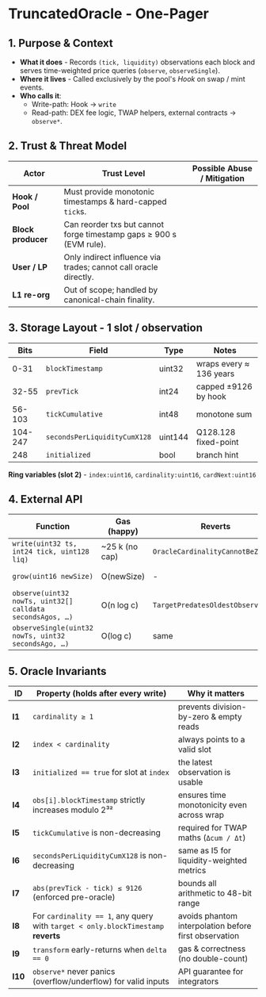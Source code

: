 # TruncatedOracle - One-Pager

## 1. Purpose & Context

* **What it does** - Records `(tick, liquidity)` observations each block and serves time-weighted price queries (`observe`, `observeSingle`).
* **Where it lives** - Called exclusively by the pool's *Hook* on swap / mint events.
* **Who calls it**:
  * Write-path: Hook -> `write`
  * Read-path: DEX fee logic, TWAP helpers, external contracts -> `observe*`.

## 2. Trust & Threat Model

| Actor | Trust Level | Possible Abuse / Mitigation |
|-------|-------------|------------------------------|
| **Hook / Pool** | Must provide monotonic timestamps & hard-capped `tick`s. | |
| **Block producer** | Can reorder txs but cannot forge timestamp gaps ≥ 900 s (EVM rule). | |
| **User / LP** | Only indirect influence via trades; cannot call oracle directly. | |
| **L1 re-org** | Out of scope; handled by canonical-chain finality. | |

## 3. Storage Layout - 1 slot / observation

| Bits | Field | Type | Notes |
|------|-------|------|-------|
| 0-31 | `blockTimestamp` | uint32 | wraps every ≈ 136 years |
| 32-55 | `prevTick` | int24 | capped ±9126 by hook |
| 56-103 | `tickCumulative` | int48 | monotone sum |
| 104-247 | `secondsPerLiquidityCumX128` | uint144 | Q128.128 fixed-point |
| 248 | `initialized` | bool | branch hint |

**Ring variables (slot 2)** - `index:uint16`, `cardinality:uint16`, `cardNext:uint16`

## 4. External API

| Function | Gas (happy) | Reverts | Comment |
|----------|-------------|---------|---------|
| `write(uint32 ts, int24 tick, uint128 liq)` | ~25 k (no cap) | `OracleCardinalityCannotBeZero` | inserts / rotates |
| `grow(uint16 newSize)` | O(newSize) | - | allocates buffer |
| `observe(uint32 nowTs, uint32[] calldata secondsAgos, …)` | O(n log c) | `TargetPredatesOldestObservation` | binary search |
| `observeSingle(uint32 nowTs, uint32 secondsAgo, …)` | O(log c) | same | thin wrapper |

## 5. Oracle Invariants

| ID | Property (holds after every write) | Why it matters |
|----|-----------------------------------|----------------|
| **I1** | `cardinality ≥ 1` | prevents division-by-zero & empty reads |
| **I2** | `index < cardinality` | always points to a valid slot |
| **I3** | `initialized == true` for slot at `index` | the latest observation is usable |
| **I4** | `obs[i].blockTimestamp` strictly increases modulo 2³² | ensures time monotonicity even across wrap |
| **I5** | `tickCumulative` is non-decreasing | required for TWAP maths (`Δcum / Δt`) |
| **I6** | `secondsPerLiquidityCumX128` is non-decreasing | same as I5 for liquidity-weighted metrics |
| **I7** | `abs(prevTick - tick) ≤ 9126` (enforced pre-oracle) | bounds all arithmetic to 48-bit range |
| **I8** | For `cardinality == 1`, any query with `target < only.blockTimestamp` **reverts** | avoids phantom interpolation before first observation |
| **I9** | `transform` early-returns when `delta == 0` | gas & correctness (no double-count) |
| **I10** | `observe*` never panics (overflow/underflow) for valid inputs | API guarantee for integrators |
